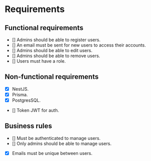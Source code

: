 # Requirements

## Functional requirements
 - [] Admins should be able to register users.
 - [] An email must be sent for new users to access their accounts.
 - [] Admins should be able to edit users.
 - [] Admins should be able to remove users.
 - [] Users must have a role.

## Non-functional requirements
 - [x] NestJS.
 - [x] Prisma.
 - [x] PostgresSQL.
 - [] Token JWT for auth.

## Business rules
 - [] Must be authenticated to manage users.
 - [] Only admins should be able to manage users.
 - [x] Emails must be unique between users.
